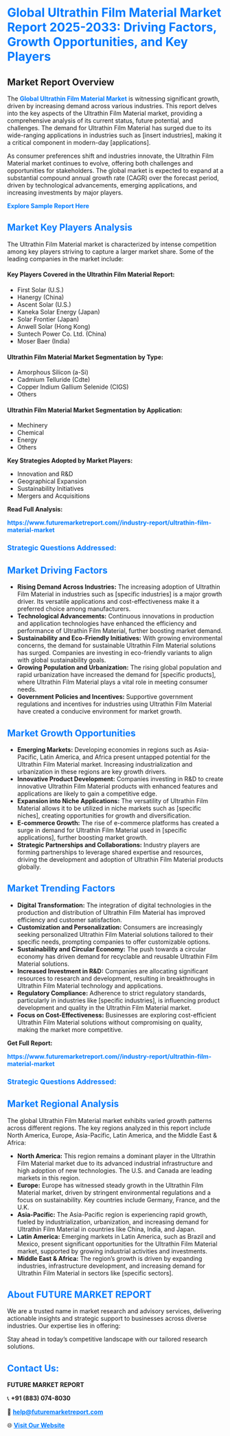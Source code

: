 <h1 style="color: #007BFF;">Global Ultrathin Film Material Market Report 2025-2033: Driving Factors, Growth Opportunities, and Key Players</h1>

<section id="overview">
<h2>Market Report Overview</h2>
<p>The <a href="https://www.futuremarketreport.com//industry-report/ultrathin-film-material-market" style="color: #007BFF; text-decoration: none;"><strong>Global Ultrathin Film Material Market</strong></a> is witnessing significant growth, driven by increasing demand across various industries. This report delves into the key aspects of the Ultrathin Film Material market, providing a comprehensive analysis of its current status, future potential, and challenges. The demand for Ultrathin Film Material has surged due to its wide-ranging applications in industries such as [insert industries], making it a critical component in modern-day [applications].</p>
<p>As consumer preferences shift and industries innovate, the Ultrathin Film Material market continues to evolve, offering both challenges and opportunities for stakeholders. The global market is expected to expand at a substantial compound annual growth rate (CAGR) over the forecast period, driven by technological advancements, emerging applications, and increasing investments by major players.</p>
</section>

<section id="overview">
<p><a href="https://www.futuremarketreport.com//request-sample/reportId=54143" style="color: #007BFF; text-decoration: none;"><strong>Explore Sample Report Here</strong></a></p>
</section>

<section id="key-players">
<h2 style="color: #007BFF;">Market Key Players Analysis</h2>
<p>The Ultrathin Film Material market is characterized by intense competition among key players striving to capture a larger market share. Some of the leading companies in the market include:</p>
<h4>Key Players Covered in the Ultrathin Film Material Report:</h4>
<ul><li>First Solar (U.S.)</li><li>Hanergy (China)</li><li>Ascent Solar (U.S.)</li><li>Kaneka Solar Energy (Japan)</li><li>Solar Frontier (Japan)</li><li>Anwell Solar (Hong Kong)</li><li>Suntech Power Co. Ltd. (China)</li><li>Moser Baer (India)</li></ul>
<h4>Ultrathin Film Material Market Segmentation by Type:</h4>
<ul><li>Amorphous Silicon (a-Si)</li><li>Cadmium Telluride (Cdte)</li><li>Copper Indium Gallium Selenide (CIGS)</li><li>Others</li></ul>

<h4>Ultrathin Film Material Market Segmentation by Application:</h4>
<ul><li>Mechinery</li><li>Chemical</li><li>Energy</li><li>Others</li></ul>
<p><strong>Key Strategies Adopted by Market Players:</strong></p>
<ul>
<li>Innovation and R&D</li>
<li>Geographical Expansion</li>
<li>Sustainability Initiatives</li>
<li>Mergers and Acquisitions</li>
</ul>
</section>

<section>
<p><strong>Read Full Analysis: </strong></p><a href="https://www.futuremarketreport.com//industry-report/ultrathin-film-material-market" style="color: #007BFF; text-decoration: none;"><strong>https://www.futuremarketreport.com//industry-report/ultrathin-film-material-market</strong></a>
<h3 style="color: #007BFF;">Strategic Questions Addressed:</h3>
</section>

<section id="driving-factors">
<h2 style="color: #007BFF;">Market Driving Factors</h2>
<ul>
<li><strong>Rising Demand Across Industries:</strong> The increasing adoption of Ultrathin Film Material in industries such as [specific industries] is a major growth driver. Its versatile applications and cost-effectiveness make it a preferred choice among manufacturers.</li>
<li><strong>Technological Advancements:</strong> Continuous innovations in production and application technologies have enhanced the efficiency and performance of Ultrathin Film Material, further boosting market demand.</li>
<li><strong>Sustainability and Eco-Friendly Initiatives:</strong> With growing environmental concerns, the demand for sustainable Ultrathin Film Material solutions has surged. Companies are investing in eco-friendly variants to align with global sustainability goals.</li>
<li><strong>Growing Population and Urbanization:</strong> The rising global population and rapid urbanization have increased the demand for [specific products], where Ultrathin Film Material plays a vital role in meeting consumer needs.</li>
<li><strong>Government Policies and Incentives:</strong> Supportive government regulations and incentives for industries using Ultrathin Film Material have created a conducive environment for market growth.</li>
</ul>
</section>

<section id="growth-opportunities">
<h2 style="color: #007BFF;">Market Growth Opportunities</h2>
<ul>
<li><strong>Emerging Markets:</strong> Developing economies in regions such as Asia-Pacific, Latin America, and Africa present untapped potential for the Ultrathin Film Material market. Increasing industrialization and urbanization in these regions are key growth drivers.</li>
<li><strong>Innovative Product Development:</strong> Companies investing in R&D to create innovative Ultrathin Film Material products with enhanced features and applications are likely to gain a competitive edge.</li>
<li><strong>Expansion into Niche Applications:</strong> The versatility of Ultrathin Film Material allows it to be utilized in niche markets such as [specific niches], creating opportunities for growth and diversification.</li>
<li><strong>E-commerce Growth:</strong> The rise of e-commerce platforms has created a surge in demand for Ultrathin Film Material used in [specific applications], further boosting market growth.</li>
<li><strong>Strategic Partnerships and Collaborations:</strong> Industry players are forming partnerships to leverage shared expertise and resources, driving the development and adoption of Ultrathin Film Material products globally.</li>
</ul>
</section>

<section id="trending-factors">
<h2 style="color: #007BFF;">Market Trending Factors</h2>
<ul>
<li><strong>Digital Transformation:</strong> The integration of digital technologies in the production and distribution of Ultrathin Film Material has improved efficiency and customer satisfaction.</li>
<li><strong>Customization and Personalization:</strong> Consumers are increasingly seeking personalized Ultrathin Film Material solutions tailored to their specific needs, prompting companies to offer customizable options.</li>
<li><strong>Sustainability and Circular Economy:</strong> The push towards a circular economy has driven demand for recyclable and reusable Ultrathin Film Material solutions.</li>
<li><strong>Increased Investment in R&D:</strong> Companies are allocating significant resources to research and development, resulting in breakthroughs in Ultrathin Film Material technology and applications.</li>
<li><strong>Regulatory Compliance:</strong> Adherence to strict regulatory standards, particularly in industries like [specific industries], is influencing product development and quality in the Ultrathin Film Material market.</li>
<li><strong>Focus on Cost-Effectiveness:</strong> Businesses are exploring cost-efficient Ultrathin Film Material solutions without compromising on quality, making the market more competitive.</li>
</ul>
</section>

<section>
<p><strong>Get Full Report: </strong></p><a href="https://www.futuremarketreport.com//industry-report/ultrathin-film-material-market" style="color: #007BFF; text-decoration: none;"><strong>https://www.futuremarketreport.com//industry-report/ultrathin-film-material-market</strong></a>
<h3 style="color: #007BFF;">Strategic Questions Addressed:</h3>
</section>


<section id="regional-analysis">
<h2 style="color: #007BFF;">Market Regional Analysis</h2>
<p>The global Ultrathin Film Material market exhibits varied growth patterns across different regions. The key regions analyzed in this report include North America, Europe, Asia-Pacific, Latin America, and the Middle East & Africa:</p>
<ul>
<li><strong>North America:</strong> This region remains a dominant player in the Ultrathin Film Material market due to its advanced industrial infrastructure and high adoption of new technologies. The U.S. and Canada are leading markets in this region.</li>
<li><strong>Europe:</strong> Europe has witnessed steady growth in the Ultrathin Film Material market, driven by stringent environmental regulations and a focus on sustainability. Key countries include Germany, France, and the U.K.</li>
<li><strong>Asia-Pacific:</strong> The Asia-Pacific region is experiencing rapid growth, fueled by industrialization, urbanization, and increasing demand for Ultrathin Film Material in countries like China, India, and Japan.</li>
<li><strong>Latin America:</strong> Emerging markets in Latin America, such as Brazil and Mexico, present significant opportunities for the Ultrathin Film Material market, supported by growing industrial activities and investments.</li>
<li><strong>Middle East & Africa:</strong> The region’s growth is driven by expanding industries, infrastructure development, and increasing demand for Ultrathin Film Material in sectors like [specific sectors].</li>
</ul>
</section>

<footer>
<h2 style="color: #007BFF;">About FUTURE MARKET REPORT</h2>
<p>We are a trusted name in market research and advisory services, delivering actionable insights and strategic support to businesses across diverse industries. Our expertise lies in offering:</p>

<p>Stay ahead in today’s competitive landscape with our tailored research solutions.</p>

<h2 style="color: #007BFF;">Contact Us:</h2>
<p><strong>FUTURE MARKET REPORT</strong></p>
<p>📞 <strong>+91 (883) 074-8030</strong></p>
<p>📧 <strong><a href="mailto:help@futuremarketreport.com" style="color: #007BFF;">help@futuremarketreport.com</a></strong></p>
<p>🌐 <strong><a href="https://www.futuremarketreport.com/" style="color: #007BFF;">Visit Our Website</a></strong></p>
</footer>
